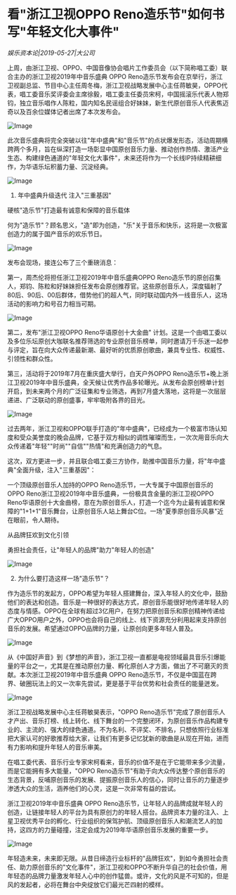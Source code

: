 # 看"浙江卫视OPPO Reno造乐节"如何书写"年轻文化大事件"

*娱乐资本论|2019-05-27|大公司*

上周，由浙江卫视、OPPO、中国音像协会唱片工作委员会（以下简称唱工委）联合主办的浙江卫视2019年中音乐盛典 OPPO Reno造乐节发布会在京举行，浙江卫视副总监、节目中心主任周冬梅，浙江卫视战略发展中心主任蒋敏昊，OPPO代表，唱工委音乐奖评委会主席徐毅，唱工委主任委员宋柯，中国摇滚乐代表人物郑钧，独立音乐唱作人陈粒，国内知名民谣组合好妹妹，新生代原创音乐人代表焦迈奇以及百余位媒体记者出席了本次发布会。

![Image](https://p3.pstatp.com/large/pgc-image/923bf8d816054ca6acba3aff60b25b8f)

此次音乐盛典将完全突破以往"年中盛典"和"音乐节"的点状爆发形态，活动周期横跨两个多月，旨在纵深打造一场彰显中国原创音乐力量、推动创作热情、激活产业生态、构建绿色通道的"年轻文化大事件"，未来还将作为一个长线IP持续精耕细作，为华语乐坛积蓄力量、沉淀经典。

![Image](https://p3.pstatp.com/large/pgc-image/b3ac893ce4254633ab997e763ed8c922)

1. 年中盛典升级迭代 注入"三重基因"

硬核"造乐节"打造最有诚意和保障的音乐载体

何为"造乐节"？顾名思义，"造"即为创造，"乐"关于音乐和快乐，这将是一次极富创造力的属于国产音乐的欢乐节日。

![Image](https://p3.pstatp.com/large/pgc-image/381a79f3c9304fd6ae49cdca39e0ad52)

发布会现场，接连公布了三个重磅消息：

第一，周杰伦将担任浙江卫视2019年中音乐盛典OPPO Reno造乐节的原创召集人，郑钧、陈粒和好妹妹担任发布会原创推荐官。这些原创音乐人，深度辐射了80后、90后、00后群体，借势他们的超人气，同时联动国内外一线音乐人，这场活动的影响力和号召力相当可期。

![Image](https://p3.pstatp.com/large/pgc-image/bd165c015a444a53a80c1b06b296b75b)

第二，发布"浙江卫视OPPO Reno华语原创十大金曲" 计划。这是一个由唱工委以及多位乐坛原创大咖联名推荐筛选的专业原创音乐榜单，同时邀请万千乐迷一起参与评定，旨在向大众传递最新潮、最好听的优质原创歌曲，兼具专业性、权威性、引领性和群众性。

第三，活动将于2019年7月在重庆盛大举行，白天户外OPPO Reno造乐节+晚上浙江卫视2019年中音乐盛典，全天候让优秀作品多轮曝光。从发布会原创榜单计划开启，到未来两个月的广泛征集和专业筛选，再到7月盛大落地，这将是一次层层递进、广泛联动的原创盛事，牢牢吸附各界的目光。

![Image](https://p3.pstatp.com/large/pgc-image/e11934a8b7e049a9940290f1f1193b87)

过去两年，浙江卫视和OPPO联手打造的"年中盛典"，已经成为一个极富市场认知度和受众美誉度的晚会品牌，它基于双方相似的调性璀璨而生，一次次用音乐向大众传递着"年轻""时尚""自信""热情"和充满创造力的气息。

这次，双方更进一步，并且联合唱工委三方协作，助推中国音乐力量，将"年中盛典"全面升级，注入"三重基因"：

一个顶级原创音乐人加持的OPPO Reno造乐节，一大专属于中国原创音乐的OPPO Reno浙江卫视2019年中音乐盛典，一份极具含金量的浙江卫视OPPO Reno华语原创十大金曲榜，意在为原创音乐人，打造一个迄今为止最有诚意和保障的"1+1+1"音乐舞台，让原创音乐人站上舞台C位。一场"夏季原创音乐风暴"近在眼前，令人期待。

从品牌狂欢到文化引领

勇担社会责任，让"年轻人的品牌"助力"年轻人的创造"

![Image](https://p3.pstatp.com/large/pgc-image/5a1c0a1dea984991ac6e7e049aba78de)

2. 为什么要打造这样一场"造乐节"？

作为造乐节的发起方，OPPO希望为年轻人搭建舞台，深入年轻人的文化中，鼓励他们的表达和创造。音乐是一种很好的表达方式，原创音乐能很好地传递年轻人的态度与情感。OPPO在全球有超过3亿用户，在努力把原创音乐和原创精神传递给广大OPPO用户之外，OPPO也会将自己的线上、线下资源充分利用起来支持原创音乐的发展。希望通过OPPO品牌的力量，让原创向更多年轻人普及。

![Image](https://p3.pstatp.com/large/pgc-image/69902d3e3580454cb23f83cde18c0871)

从《中国好声音》到《梦想的声音》，浙江卫视一直都是电视领域最具音乐引爆能量的平台之一，尤其是在推动原创力量、孵化原创人才方面，做出了不可磨灭的贡献。本次浙江卫视2019年中音乐盛典 OPPO Reno造乐节，不仅是中国蓝在跨界、破圈玩法上的又一次率先尝试，更是基于平台优势和社会责任的能量迸发。

![Image](https://p3.pstatp.com/large/pgc-image/6aa6c4b2d2d8401c915135af393fa860)

浙江卫视战略发展中心主任蒋敏昊表示，"OPPO Reno造乐节"完成了原创音乐人才产出、音乐打榜、线上转化、线下舞台的一个完整闭环，为原创音乐作品构建专业的、主流的、强大的绿色通道。不为名利、不评奖、不排名，只想依照行业标准把大家认可的好歌推荐给大家，让我们有更多记忆犹新的歌曲是从现在开始，进而有力影响和提升年轻人的音乐审美。

在唱工委代表、音乐行业专家宋柯看来，音乐的价值不是在于它能带来多少流量，而是它能拥有多大能量，"OPPO Reno造乐节"有助于向大众传达整个原创音乐的生态背景，反哺原创音乐的发展、提振原创音乐人的信心，同时让音乐的力量逐步渗透大众的生活，涵养他们的心灵，这是一次非常有益的尝试。

浙江卫视2019年中音乐盛典 OPPO Reno造乐节，让年轻人的品牌成就年轻人的创造，让链接年轻人的平台为具有原创力的年轻人搭台。品牌资本力量的注入、上星卫视优秀平台的孵化、行业组织的保驾护航、顶级原创音乐人和潮流艺人的加持，这四方的力量碰撞，注定会成为2019年华语原创音乐发展的重要一步。

![Image](https://p3.pstatp.com/large/pgc-image/4c945f9be83143ce8b2662bb1e9bd3d0)

年轻造未来，未来即无限。从昔日缔造行业标杆的"品牌狂欢"，到如今勇担社会责任、助力原创音乐的"文化事件"，浙江卫视和OPPO不断升华自己的社会价值，用年轻态的品牌力量激发年轻人心中的创作猛兽。或许，文化的风是不可知的，但是风的发起者，必将在舞台中央绽放它们最光芒四射的模样。

